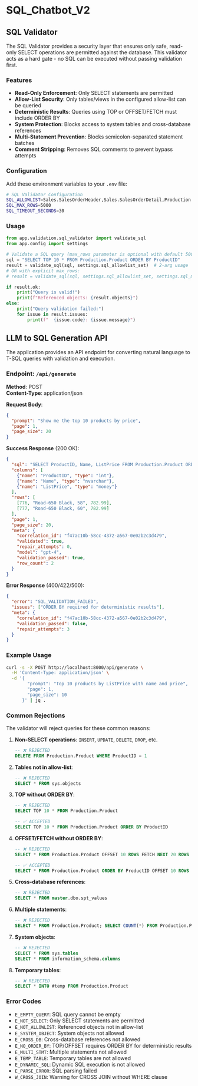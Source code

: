 # SQL_Chatbot_V2

## SQL Validator

The SQL Validator provides a security layer that ensures only safe, read-only SELECT operations are permitted against the database. This validator acts as a hard gate - no SQL can be executed without passing validation first.

### Features

- **Read-Only Enforcement**: Only SELECT statements are permitted
- **Allow-List Security**: Only tables/views in the configured allow-list can be queried
- **Deterministic Results**: Queries using TOP or OFFSET/FETCH must include ORDER BY
- **System Protection**: Blocks access to system tables and cross-database references
- **Multi-Statement Prevention**: Blocks semicolon-separated statement batches
- **Comment Stripping**: Removes SQL comments to prevent bypass attempts

### Configuration

Add these environment variables to your `.env` file:

```bash
# SQL Validator Configuration
SQL_ALLOWLIST=Sales.SalesOrderHeader,Sales.SalesOrderDetail,Production.Product,Person.Person
SQL_MAX_ROWS=5000
SQL_TIMEOUT_SECONDS=30
```

### Usage

```python
from app.validation.sql_validator import validate_sql
from app.config import settings

# Validate a SQL query (max_rows parameter is optional with default 5000)
sql = "SELECT TOP 10 * FROM Production.Product ORDER BY ProductID"
result = validate_sql(sql, settings.sql_allowlist_set)  # 2-arg usage
# OR with explicit max_rows:
# result = validate_sql(sql, settings.sql_allowlist_set, settings.sql_max_rows)

if result.ok:
    print("Query is valid!")
    print(f"Referenced objects: {result.objects}")
else:
    print("Query validation failed:")
    for issue in result.issues:
        print(f"  {issue.code}: {issue.message}")
```

## LLM to SQL Generation API

The application provides an API endpoint for converting natural language to T-SQL queries with validation and execution.

### Endpoint: `/api/generate`

**Method**: POST  
**Content-Type**: application/json

**Request Body**:
```json
{
  "prompt": "Show me the top 10 products by price",
  "page": 1,
  "page_size": 20
}
```

**Success Response** (200 OK):
```json
{
  "sql": "SELECT ProductID, Name, ListPrice FROM Production.Product ORDER BY ListPrice DESC, ProductID ASC OFFSET 0 ROWS FETCH NEXT 10 ROWS ONLY;",
  "columns": [
    {"name": "ProductID", "type": "int"},
    {"name": "Name", "type": "nvarchar"},
    {"name": "ListPrice", "type": "money"}
  ],
  "rows": [
    [776, "Road-650 Black, 58", 782.99],
    [777, "Road-650 Black, 60", 782.99]
  ],
  "page": 1,
  "page_size": 20,
  "meta": {
    "correlation_id": "f47ac10b-58cc-4372-a567-0e02b2c3d479",
    "validated": true,
    "repair_attempts": 0,
    "model": "gpt-4",
    "validation_passed": true,
    "row_count": 2
  }
}
```

**Error Response** (400/422/500):
```json
{
  "error": "SQL_VALIDATION_FAILED",
  "issues": ["ORDER BY required for deterministic results"],
  "meta": {
    "correlation_id": "f47ac10b-58cc-4372-a567-0e02b2c3d479",
    "validation_passed": false,
    "repair_attempts": 3
  }
}
```

### Example Usage

```bash
curl -s -X POST http://localhost:8000/api/generate \
  -H 'Content-Type: application/json' \
  -d '{
        "prompt": "Top 10 products by ListPrice with name and price",
        "page": 1,
        "page_size": 10
      }' | jq .
```

### Common Rejections

The validator will reject queries for these common reasons:

1. **Non-SELECT operations**: `INSERT`, `UPDATE`, `DELETE`, `DROP`, etc.
   ```sql
   -- ❌ REJECTED
   DELETE FROM Production.Product WHERE ProductID = 1
   ```

2. **Tables not in allow-list**:
   ```sql
   -- ❌ REJECTED 
   SELECT * FROM sys.objects
   ```

3. **TOP without ORDER BY**:
   ```sql
   -- ❌ REJECTED
   SELECT TOP 10 * FROM Production.Product
   
   -- ✅ ACCEPTED
   SELECT TOP 10 * FROM Production.Product ORDER BY ProductID
   ```

4. **OFFSET/FETCH without ORDER BY**:
   ```sql
   -- ❌ REJECTED
   SELECT * FROM Production.Product OFFSET 10 ROWS FETCH NEXT 20 ROWS ONLY
   
   -- ✅ ACCEPTED
   SELECT * FROM Production.Product ORDER BY ProductID OFFSET 10 ROWS FETCH NEXT 20 ROWS ONLY
   ```

5. **Cross-database references**:
   ```sql
   -- ❌ REJECTED
   SELECT * FROM master.dbo.spt_values
   ```

6. **Multiple statements**:
   ```sql
   -- ❌ REJECTED
   SELECT * FROM Production.Product; SELECT COUNT(*) FROM Production.Product;
   ```

7. **System objects**:
   ```sql
   -- ❌ REJECTED
   SELECT * FROM sys.tables
   SELECT * FROM information_schema.columns
   ```

8. **Temporary tables**:
   ```sql
   -- ❌ REJECTED
   SELECT * INTO #temp FROM Production.Product
   ```

### Error Codes

- `E_EMPTY_QUERY`: SQL query cannot be empty
- `E_NOT_SELECT`: Only SELECT statements are permitted
- `E_NOT_ALLOWLIST`: Referenced objects not in allow-list
- `E_SYSTEM_OBJECT`: System objects not allowed
- `E_CROSS_DB`: Cross-database references not allowed
- `E_NO_ORDER_BY`: TOP/OFFSET requires ORDER BY for deterministic results
- `E_MULTI_STMT`: Multiple statements not allowed
- `E_TEMP_TABLE`: Temporary tables are not allowed
- `E_DYNAMIC_SQL`: Dynamic SQL execution is not allowed
- `E_PARSE_ERROR`: SQL parsing failed
- `W_CROSS_JOIN`: Warning for CROSS JOIN without WHERE clause
